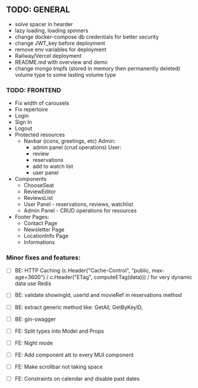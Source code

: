 ## TODO: GENERAL 
- solve spacer in hearder
- lazy loading, loading spinners
- change docker-compose db credentials for better security
- change JWT_key before deployment
- remove env variables for deployment
- Railway/Vercel deployment
- README.md with overview and demo
- change mongo tmpfs (stored in memory then permanently deleted) volume type to some lasting volume type

### TODO: FRONTEND
- Fix width of carousels
- Fix repertoire
- Login
- Sign In
- Logout
- Protected resources
	- Navbar (icons, greetings, etc)
	Admin:
		- admin panel (crud operations)
	User:
		- review
		- reservations
		- add to watch list
		- user panel
- Components
	- ChooseSeat
	- ReviewEditor
	- ReviewsList
	- User Panel - reservations, reviews, watchlist
	- Admin Panel - CRUD operations for resources
- Footer Pages:
	- Contact Page
	- Newsletter Page
	- LocationInfo Page
	- Informations
    

### Minor fixes and features:
- [ ] BE: HTTP Caching (c.Header("Cache-Control", "public, max-age=3600") / c.Header("ETag", computeETag(data))) / for very dynamic data use Redis
- [ ] BE: validate showingId, userId and movieRef in reservations method
- [ ] BE: extract generic method like: GetAll, GetByKeyID,
- [ ] BE: gin-swagger
- [ ] FE: Split types into Model and Props
- [ ] FE: Night mode
- [ ] FE: Add component att to every MUI component
- [ ] FE: Make scrollbar not taking space
- [ ] FE: Constraints on calendar and disable past dates




